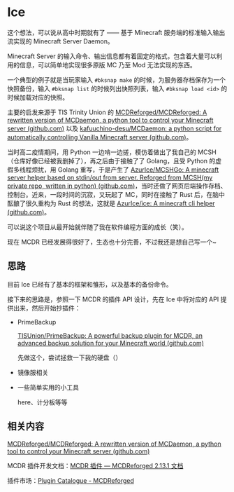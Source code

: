 # Ice

这个想法，可以说从高中时期就有了 —— 基于 Minecraft 服务端的标准输入输出流实现的 Minecraft Server Daemon。

Minecraft Server 的输入命令、输出信息都有着固定的格式，包含着大量可以利用的信息，可以简单地实现很多原版 MC 乃至 Mod 无法实现的东西。

一个典型的例子就是当玩家输入 `#bksnap make` 的时候，为服务器存档保存为一个快照备份，输入 `#bksnap list` 的时候列出快照列表，输入 `#bksnap load <id>` 的时候加载对应的快照。

主要的启发来源于 TIS Trinity Union 的 [MCDReforged/MCDReforged: A rewritten version of MCDaemon, a python tool to control your Minecraft server (github.com)](https://github.com/MCDReforged/MCDReforged) 以及 [kafuuchino-desu/MCDaemon: a python script for automatically controlling Vanilla Minecraft server (github.com)](https://github.com/kafuuchino-desu/MCDaemon)。

当时高二疫情期间，用 Python 一边啃一边搓，模仿着做出了我自己的 MCSH（仓库好像已经被我删掉了），再之后由于接触了了 Golang，且受 Python 的虚假多线程烦扰，用 Golang 重写，于是产生了 [AzurIce/MCSHGo: A minecraft server helper based on stdin/out from server. Reforged from MCSH(my private repo, written in python) (github.com)](https://github.com/AzurIce/MCSHGo)，当时还做了网页后端操作存档、控制台。近来，一段时间的沉寂，又玩起了 MC，同时在接触了 Rust 后，在脑中酝酿了很久重构为 Rust 的想法，这就是 [AzurIce/ice: A minecraft cli helper (github.com)](https://github.com/AzurIce/Ice)。

可以说这个项目从最开始就伴随了我在软件编程方面的成长（笑）。

现在 MCDR 已经发展得很好了，生态也十分完善，不过我还是想自己写一个~

## 思路 

目前 Ice 已经有了基本的框架和雏形，以及基本的备份命令。

接下来的思路是，参照一下 MCDR 的插件 API 设计，先在 Ice 中将对应的 API 提供出来，然后开始抄插件：

- PrimeBackup

    [TISUnion/PrimeBackup: A powerful backup plugin for MCDR, an advanced backup solution for your Minecraft world (github.com)](https://github.com/TISUnion/PrimeBackup)

    先做这个，尝试拯救一下我的硬盘（）

- 镜像服相关

- 一些简单实用的小工具

    here、计分板等等

## 相关内容

[MCDReforged/MCDReforged: A rewritten version of MCDaemon, a python tool to control your Minecraft server (github.com)](https://github.com/MCDReforged/MCDReforged?tab=readme-ov-file)

MCDR 插件开发文档：[MCDR 插件 — MCDReforged 2.13.1 文档](https://docs.mcdreforged.com/zh-cn/latest/plugin_dev/basic.html#what-is-a-mcdr-plugin)

插件市场：[Plugin Catalogue - MCDReforged](https://mcdreforged.com/en/plugins)
